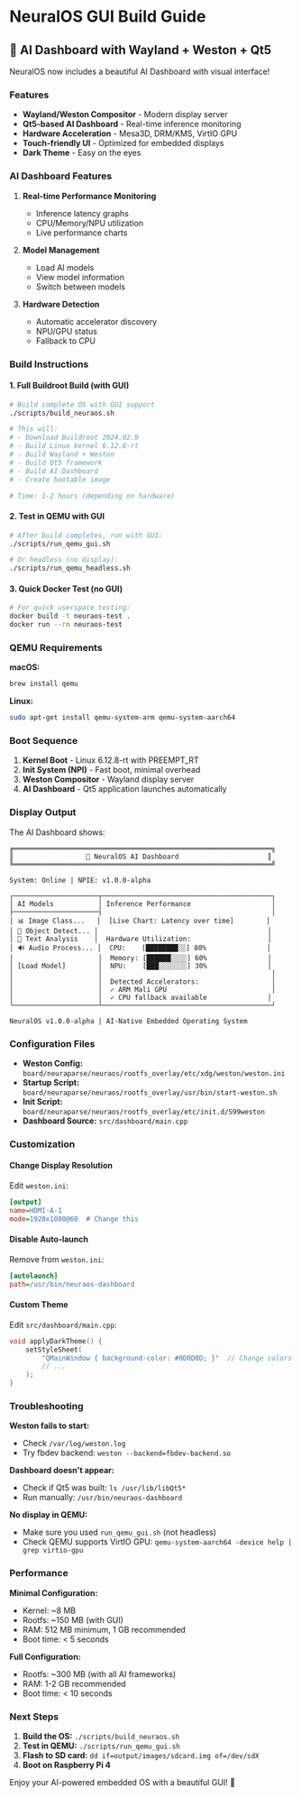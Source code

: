 # NeuralOS GUI Build Guide

## 🎨 AI Dashboard with Wayland + Weston + Qt5

NeuralOS now includes a beautiful AI Dashboard with visual interface!

### Features

- **Wayland/Weston Compositor** - Modern display server
- **Qt5-based AI Dashboard** - Real-time inference monitoring
- **Hardware Acceleration** - Mesa3D, DRM/KMS, VirtIO GPU
- **Touch-friendly UI** - Optimized for embedded displays
- **Dark Theme** - Easy on the eyes

### AI Dashboard Features

1. **Real-time Performance Monitoring**
   - Inference latency graphs
   - CPU/Memory/NPU utilization
   - Live performance charts

2. **Model Management**
   - Load AI models
   - View model information
   - Switch between models

3. **Hardware Detection**
   - Automatic accelerator discovery
   - NPU/GPU status
   - Fallback to CPU

### Build Instructions

#### 1. Full Buildroot Build (with GUI)

```bash
# Build complete OS with GUI support
./scripts/build_neuraos.sh

# This will:
# - Download Buildroot 2024.02.9
# - Build Linux kernel 6.12.8-rt
# - Build Wayland + Weston
# - Build Qt5 framework
# - Build AI Dashboard
# - Create bootable image

# Time: 1-2 hours (depending on hardware)
```

#### 2. Test in QEMU with GUI

```bash
# After build completes, run with GUI:
./scripts/run_qemu_gui.sh

# Or headless (no display):
./scripts/run_qemu_headless.sh
```

#### 3. Quick Docker Test (no GUI)

```bash
# For quick userspace testing:
docker build -t neuraos-test .
docker run --rm neuraos-test
```

### QEMU Requirements

**macOS:**
```bash
brew install qemu
```

**Linux:**
```bash
sudo apt-get install qemu-system-arm qemu-system-aarch64
```

### Boot Sequence

1. **Kernel Boot** - Linux 6.12.8-rt with PREEMPT_RT
2. **Init System (NPI)** - Fast boot, minimal overhead
3. **Weston Compositor** - Wayland display server
4. **AI Dashboard** - Qt5 application launches automatically

### Display Output

The AI Dashboard shows:

```
╔════════════════════════════════════════════════════════════════╗
║                  🧠 NeuralOS AI Dashboard                      ║
╚════════════════════════════════════════════════════════════════╝

System: Online | NPIE: v1.0.0-alpha

┌─────────────────────┬──────────────────────────────────────────┐
│ AI Models           │ Inference Performance                    │
├─────────────────────┤                                          │
│ 📊 Image Class...   │  [Live Chart: Latency over time]        │
│ 🎯 Object Detect... │                                          │
│ 📝 Text Analysis    │  Hardware Utilization:                   │
│ 🔊 Audio Process... │  CPU:    [████████░░] 80%               │
│                     │  Memory: [██████░░░░] 60%               │
│ [Load Model]        │  NPU:    [███░░░░░░░] 30%               │
│                     │                                          │
│                     │  Detected Accelerators:                  │
│                     │  ✓ ARM Mali GPU                          │
│                     │  ✓ CPU fallback available               │
└─────────────────────┴──────────────────────────────────────────┘

NeuralOS v1.0.0-alpha | AI-Native Embedded Operating System
```

### Configuration Files

- **Weston Config:** `board/neuraparse/neuraos/rootfs_overlay/etc/xdg/weston/weston.ini`
- **Startup Script:** `board/neuraparse/neuraos/rootfs_overlay/usr/bin/start-weston.sh`
- **Init Script:** `board/neuraparse/neuraos/rootfs_overlay/etc/init.d/S99weston`
- **Dashboard Source:** `src/dashboard/main.cpp`

### Customization

#### Change Display Resolution

Edit `weston.ini`:
```ini
[output]
name=HDMI-A-1
mode=1920x1080@60  # Change this
```

#### Disable Auto-launch

Remove from `weston.ini`:
```ini
[autolaunch]
path=/usr/bin/neuraos-dashboard
```

#### Custom Theme

Edit `src/dashboard/main.cpp`:
```cpp
void applyDarkTheme() {
    setStyleSheet(
        "QMainWindow { background-color: #0D0D0D; }"  // Change colors
        // ...
    );
}
```

### Troubleshooting

**Weston fails to start:**
- Check `/var/log/weston.log`
- Try fbdev backend: `weston --backend=fbdev-backend.so`

**Dashboard doesn't appear:**
- Check if Qt5 was built: `ls /usr/lib/libQt5*`
- Run manually: `/usr/bin/neuraos-dashboard`

**No display in QEMU:**
- Make sure you used `run_qemu_gui.sh` (not headless)
- Check QEMU supports VirtIO GPU: `qemu-system-aarch64 -device help | grep virtio-gpu`

### Performance

**Minimal Configuration:**
- Kernel: ~8 MB
- Rootfs: ~150 MB (with GUI)
- RAM: 512 MB minimum, 1 GB recommended
- Boot time: < 5 seconds

**Full Configuration:**
- Rootfs: ~300 MB (with all AI frameworks)
- RAM: 1-2 GB recommended
- Boot time: < 10 seconds

### Next Steps

1. **Build the OS:** `./scripts/build_neuraos.sh`
2. **Test in QEMU:** `./scripts/run_qemu_gui.sh`
3. **Flash to SD card:** `dd if=output/images/sdcard.img of=/dev/sdX`
4. **Boot on Raspberry Pi 4**

Enjoy your AI-powered embedded OS with a beautiful GUI! 🚀

